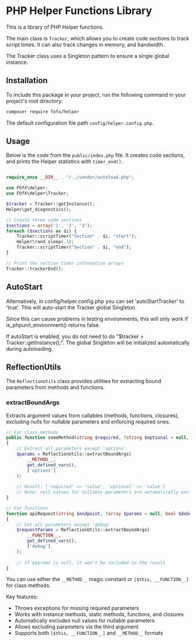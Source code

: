 # PHP Helper Functions Library

This is a library of PHP Helper functions.

The main class is `Tracker`, which allows you to create code sections to track script times. It can also track changes in memory, and bandwidth.

The Tracker class uses a Singleton pattern to ensure a single global instance.

## Installation

To include this package in your project, run the following command in your project's root directory:

```bash
composer require fofx/helper
```

The default configuration file path `config/helper.config.php`.

## Usage

Below is the code from the `public/index.php` file. It creates code sections, and prints the Helper statistics with `timer_end()`.

```php

require_once __DIR__ . "/../vendor/autoload.php";

use FOfX\Helper;
use FOfX\Helper\Tracker;

$tracker = Tracker::getInstance();
Helper\get_diagnostics();

// Create three code sections
$sections = array('1', '2', '3');
foreach ($sections as $i) {
    Tracker::scriptTimer("Section" . $i, "start");
    Helper\rand_sleep(.1);
    Tracker::scriptTimer("Section" . $i, "end");
}

// Print the section timer information arrays
Tracker::trackerEnd();
```

## AutoStart

Alternatively, in config/helper.config.php you can set 'autoStartTracker' to 'true'. This will auto-start the Tracker global Singleton.

Since this can cause problems in testing environments, this will only work if is_phpunit_environment() returns false.

If autoStart is enabled, you do not need to do "$tracker = Tracker::getInstance();". The global Singleton will be initialized automatically during autoloading.

## ReflectionUtils

The `ReflectionUtils` class provides utilities for extracting bound parameters from methods and functions.

### extractBoundArgs

Extracts argument values from callables (methods, functions, closures), excluding nulls for nullable parameters and enforcing required ones.

```php
// For class methods
public function someMethod(string $required, ?string $optional = null, array $options = [])
{
    // Extract all parameters except 'options'
    $params = ReflectionUtils::extractBoundArgs(
        __METHOD__,
        get_defined_vars(),
        ['options']
    );
    
    // Result: ['required' => 'value', 'optional' => 'value']
    // Note: null values for nullable parameters are automatically excluded
}

// For functions
function apiRequest(string $endpoint, ?array $params = null, bool $debug = false)
{
    // Get all parameters except 'debug' 
    $requestParams = ReflectionUtils::extractBoundArgs(
        __FUNCTION__,
        get_defined_vars(),
        ['debug']
    );
    
    // If $params is null, it won't be included in the result
}
```

You can use either the `__METHOD__` magic constant or `[$this, __FUNCTION__]` for class methods.

Key features:
- Throws exceptions for missing required parameters
- Works with instance methods, static methods, functions, and closures
- Automatically excludes null values for nullable parameters
- Allows excluding parameters via the third argument
- Supports both `[$this, __FUNCTION__]` and `__METHOD__` formats